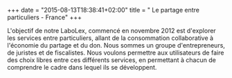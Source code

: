 +++
date = "2015-08-13T18:38:41+02:00"
title = " Le partage entre particuliers - France"
+++

L'objectif de notre LaboLex, commencé en novembre 2012 est d'explorer
les services entre particuliers, allant de la consommation collaborative
à l'économie du partage et du don. Nous sommes un groupe d'entrepreneurs,
de juristes et de fiscalistes. Nous voulons permettre aux utilisateurs de faire
des choix libres entre ces différents services, en permettant à chacun
de comprendre le cadre dans lequel ils se développent.

